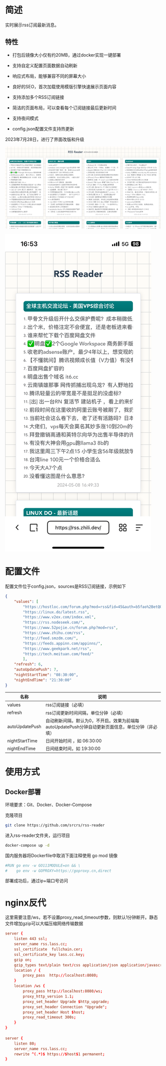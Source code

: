 # 简述

实时展示rss订阅最新消息。

## 特性

- 打包后镜像大小仅有约20MB，通过docker实现一键部署

- 支持自定义配置页面数据自动刷新

- 响应式布局，能够兼容不同的屏幕大小

- 良好的SEO，首次加载使用模版引擎快速展示页面内容

- 支持添加多个RSS订阅链接

- 简洁的页面布局，可以查看每个订阅链接最后更新时间

- 支持夜间模式

- config.json配置文件支持热更新

2023年7月28日，进行了界面改版和升级

![](pc.png)

![](mobile.png)

# 配置文件

配置文件位于config.json，sources是RSS订阅链接，示例如下

```json
{
    "values": [
        "https://hostloc.com/forum.php?mod=rss&fid=45&auth=b5fao%2BetQOJ5%2BGoTqwm3uZilP6SnVGOzcYCQCBc4QDMMnDuHKcB980gMqPCiGg",
        "https://linux.do/latest.rss",
        "https://www.v2ex.com/index.xml",
        "https://rss.nodeseek.com/",
        "https://www.52pojie.cn/forum.php?mod=rss",
        "https://www.zhihu.com/rss",
        "http://feed.smzdm.com/",
        "https://feeds.appinn.com/appinns/",
        "https://www.geekpark.net/rss",
        "https://tech.meituan.com/feed/"
        ],
    "refresh": 6,
    "autoUpdatePush": 7,
    "nightStartTime": "08:30:00",
    "nightEndTime": "21:30:00"
}
```

名称 | 说明
-|-
values | rss订阅链接（必填）
refresh | rss订阅更新时间间隔，单位分钟（必填）
autoUpdatePush | 自动刷新间隔，默认为0，不开启。效果为前端每autoUpdatePush分钟自动更新页面信息，单位分钟（非必填）
nightStartTime | 日间开始时间 ，如 06:30:00
nightEndTime | 日间结束时间，如 19:30:00

# 使用方式

## Docker部署

环境要求：Git、Docker、Docker-Compose

克隆项目

```bash
git clone https://github.com/srcrs/rss-reader
```

进入rss-reader文件夹，运行项目

```bash
docker-compose up -d
```

国内服务器将Dockerfile中取消下面注释使用 go mod 镜像
```dockerfile
#RUN go env -w GO111MODULE=on && \
#    go env -w GOPROXY=https://goproxy.cn,direct
```

部署成功后，通过ip+端口号访问

# nginx反代

这里需要注意/ws，若不设置proxy_read_timeout参数，则默认1分钟断开。静态文件增加gzip可以大幅压缩网络传输数据

```conf
server {
    listen 443 ssl;
    server_name rss.lass.cc;
    ssl_certificate  fullchain.cer;
    ssl_certificate_key lass.cc.key;
    gzip on;
    gzip_types text/plain text/css application/json application/javascript text/xml application/xml application/xml+rss text/javascript;
    location / {
        proxy_pass  http://localhost:8080;
    }
    location /ws {
        proxy_pass http://localhost:8080/ws;
        proxy_http_version 1.1;
        proxy_set_header Upgrade $http_upgrade;
        proxy_set_header Connection "Upgrade";
        proxy_set_header Host $host;
        proxy_read_timeout 300s;
    }
}

server {
    listen 80;
    server_name rss.lass.cc;
    rewrite ^(.*)$ https://$host$1 permanent;
}
```
